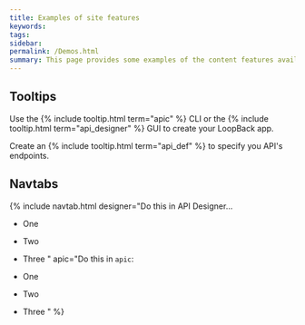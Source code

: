 ```yaml
---
title: Examples of site features
keywords:
tags:
sidebar: 
permalink: /Demos.html
summary: This page provides some examples of the content features available on this site.
---
```


## Tooltips

Use the {% include tooltip.html term="apic" %} CLI or the {% include tooltip.html term="api_designer" %} GUI to create your LoopBack app.

Create an {% include tooltip.html term="api_def" %} to specify you API's endpoints.

## Navtabs

{% include navtab.html
designer="Do this in API Designer...

- One
- Two
- Three
"
apic="Do this in `apic`:

- One
- Two
- Three
"
%}
